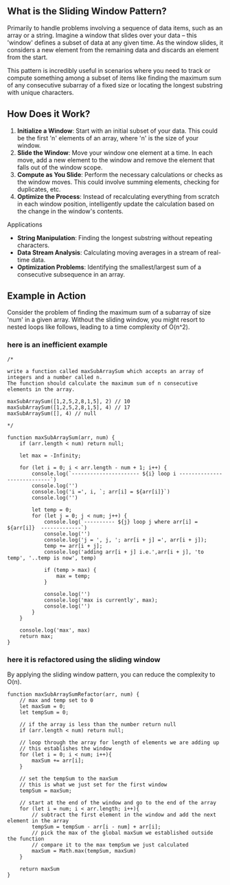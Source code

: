 ## What is the Sliding Window Pattern?
Primarily to handle problems involving a sequence of data items, such as an array or a string. Imagine a window that slides over your data – this 'window' defines a subset of data at any given time. As the window slides, it considers a new element from the remaining data and discards an element from the start.

This pattern is incredibly useful in scenarios where you need to track or compute something among a subset of items like finding the maximum sum of any consecutive subarray of a fixed size or locating the longest substring with unique characters.

## How Does it Work?

1. **Initialize a Window**: Start with an initial subset of your data. This could be the first 'n' elements of an array, where 'n' is the size of your window.
2. **Slide the Window**: Move your window one element at a time. In each move, add a new element to the window and remove the element that falls out of the window scope.
3. **Compute as You Slide**: Perform the necessary calculations or checks as the window moves. This could involve summing elements, checking for duplicates, etc.
4. **Optimize the Process**: Instead of recalculating everything from scratch in each window position, intelligently update the calculation based on the change in the window's contents.

Applications

- **String Manipulation**: Finding the longest substring without repeating characters.
- **Data Stream Analysis**: Calculating moving averages in a stream of real-time data.
- **Optimization Problems**: Identifying the smallest/largest sum of a consecutive subsequence in an array.

## Example in Action
Consider the problem of finding the maximum sum of a subarray of size 'num' in a given array. Without the sliding window, you might resort to nested loops like follows, leading to a time complexity of O(n^2). 


### here is an inefficient example
```
/* 

write a function called maxSubArraySum which accepts an array of integers and a number called n.
The function should calculate the maximum sum of n consecutive elements in the array.

maxSubArraySum([1,2,5,2,8,1,5], 2) // 10
maxSubArraySum([1,2,5,2,8,1,5], 4) // 17
maxSubArraySum([], 4) // null

*/

function maxSubArraySum(arr, num) {
    if (arr.length < num) return null;

    let max = -Infinity;

    for (let i = 0; i < arr.length - num + 1; i++) {
        console.log(`---------------------- ${i} loop i ----------------------------`)
        console.log('')
        console.log('i =', i, `; arr[i] = ${arr[i]}`)
        console.log('')
        
        let temp = 0;
        for (let j = 0; j < num; j++) {
            console.log(`---------- ${j} loop j where arr[i] = ${arr[i]}  -------------`)
            console.log('')
            console.log('j = ', j, '; arr[i + j] =', arr[i + j]);
            temp += arr[i + j];
            console.log('adding arr[i + j] i.e.',arr[i + j], 'to temp', '..temp is now', temp)

            if (temp > max) {
                max = temp;
            }

            console.log('')
            console.log('max is currently', max);
            console.log('')
        }
    }

    console.log('max', max)
    return max;
}

```

### here it is refactored using the sliding window

By applying the sliding window pattern, you can reduce the complexity to O(n).

```
function maxSubArraySumRefactor(arr, num) {
    // max and temp set to 0
    let maxSum = 0;
    let tempSum = 0;

    // if the array is less than the number return null
    if (arr.length < num) return null;

    // loop through the array for length of elements we are adding up
    // this establishes the window
    for (let i = 0; i < num; i++){
        maxSum += arr[i];
    }

    // set the tempSum to the maxSum
    // this is what we just set for the first window
    tempSum = maxSum;

    // start at the end of the window and go to the end of the array
    for (let i = num; i < arr.length; i++){
        // subtract the first element in the window and add the next element in the array
        tempSum = tempSum - arr[i - num] + arr[i];
        // pick the max of the global maxSum we established outside the function
        // compare it to the max tempSum we just calculated
        maxSum = Math.max(tempSum, maxSum)
    }

    return maxSum
}
```